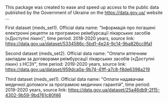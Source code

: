 This package was created to ease and speed up access to the public data published by the Government of Ukraine on the https://data.gov.ua/ website ...

First dataset (meds_set1). Official data name: "Інформація про погашені електронні рецепти за програмою реімбурсації лікарських засобів («Доступні ліки»)", time period: 2018-2020 years, source link: https://data.gov.ua/dataset/5334586c-5bd1-4e24-9c14-9ba826cc9fa1

Second dataset (meds_set2). Official data name: "Оплати аптечним закладам за договорами реімбурсації лікарських засобів («Доступні ліки») з НСЗУ", time period: 2019-2020 years, source link: https://data.gov.ua/dataset/959dca0a-9b74-41ff-a7c8-f8de6398a219

Third dataset (meds_set1). Official data name: "Оплати надавачам медичної допомоги за програмою медичних гарантій", time period: 2019-2020 years, source link: https://data.gov.ua/dataset/25a46db9-2f15-4302-9b59-9bd761c80f46
